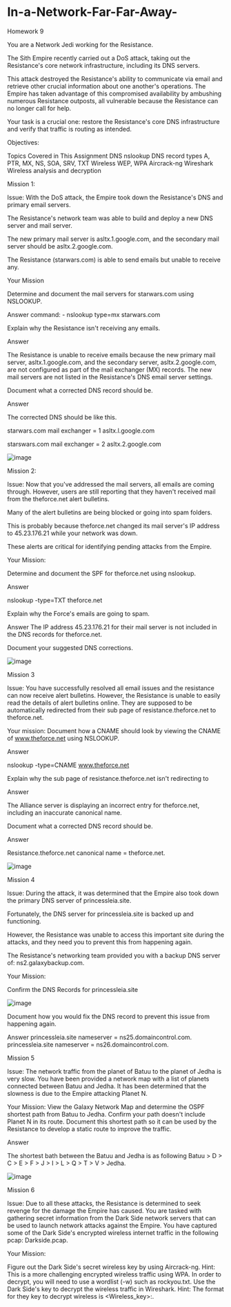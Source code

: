 # In-a-Network-Far-Far-Away-
Homework 9

You are a Network Jedi working for the Resistance.

The Sith Empire recently carried out a DoS attack, taking out the Resistance's core network infrastructure, including its DNS servers.

This attack destroyed the Resistance's ability to communicate via email and retrieve other crucial information about one another's operations. The Empire has taken advantage of this compromised availability by ambushing numerous Resistance outposts, all vulnerable because the Resistance can no longer call for help.

Your task is a crucial one: restore the Resistance's core DNS infrastructure and verify that traffic is routing as intended.

Objectives:

Topics Covered in This Assignment
DNS
nslookup
DNS record types
A, PTR, MX, NS, SOA, SRV, TXT
Wireless
WEP, WPA
Aircrack-ng
Wireshark Wireless analysis and decryption

Mission 1:

Issue: With the DoS attack, the Empire took down the Resistance's DNS and primary email servers.

The Resistance's network team was able to build and deploy a new DNS server and mail server.

The new primary mail server is asltx.1.google.com, and the secondary mail server should be asltx.2.google.com.

The Resistance (starwars.com) is able to send emails but unable to receive any.

Your Mission

Determine and document the mail servers for starwars.com using NSLOOKUP.

Answer
command: - nslookup type=mx starwars.com

Explain why the Resistance isn't receiving any emails.

Answer

The Resistance is unable to receive emails because the new primary mail server, asltx.1.google.com, and the secondary server, asltx.2.google.com, are not configured as part of the mail exchanger (MX) records. The new mail servers are not listed in the Resistance's DNS email server settings.

Document what a corrected DNS record should be.

Answer

The corrected DNS should be like this.

starwars.com mail exchanger = 1 asltx.l.google.com

starswars.com mail exchanger = 2 asltx.2.google.com

![image](https://github.com/user-attachments/assets/b1a03ae8-9297-4b72-ab6f-07dfd4353bbd)


Mission 2:

Issue: Now that you've addressed the mail servers, all emails are coming through. However, users are still reporting that they haven't received mail from the theforce.net alert bulletins.

Many of the alert bulletins are being blocked or going into spam folders.

This is probably because theforce.net changed its mail server's IP address to 45.23.176.21 while your network was down.

These alerts are critical for identifying pending attacks from the Empire.

Your Mission:

Determine and document the SPF for theforce.net using nslookup.

Answer

nslookup -type=TXT theforce.net

Explain why the Force's emails are going to spam.

Answer
The IP address 45.23.176.21 for their mail server is not included in the DNS records for theforce.net.

Document your suggested DNS corrections.

![image](https://github.com/user-attachments/assets/3e507a3b-599c-4a4d-a662-2cd38c47fd30)

Mission 3

Issue: You have successfully resolved all email issues and the resistance can now receive alert bulletins. However, the Resistance is unable to easily read the details of alert bulletins online. They are supposed to be automatically redirected from their sub page of resistance.theforce.net to theforce.net.

Your mission:
Document how a CNAME should look by viewing the CNAME of www.theforce.net using NSLOOKUP.

Answer

nslookup -type=CNAME www.theforce.net

Explain why the sub page of resistance.theforce.net isn't redirecting to

Answer

The Alliance server is displaying an incorrect entry for theforce.net, including an inaccurate canonical name.

Document what a corrected DNS record should be.

Answer

Resistance.theforce.net canonical name = theforce.net.

![image](https://github.com/user-attachments/assets/e05f8884-d6a4-439a-8337-f219342b82e7)


Mission 4

Issue: During the attack, it was determined that the Empire also took down the primary DNS server of princessleia.site.

Fortunately, the DNS server for princessleia.site is backed up and functioning.

However, the Resistance was unable to access this important site during the attacks, and they need you to prevent this from happening again.

The Resistance's networking team provided you with a backup DNS server of: ns2.galaxybackup.com.

Your Mission:

Confirm the DNS Records for princessleia.site

![image](https://github.com/user-attachments/assets/675be60d-35af-4dcf-a4c6-7b535951bf78)

Document how you would fix the DNS record to prevent this issue from happening again.

Answer
princessleia.site nameserver = ns25.domaincontrol.com.
princessleia.site nameserver = ns26.domaincontrol.com.


Mission 5

Issue: The network traffic from the planet of Batuu to the planet of Jedha is very slow. You have been provided a network map with a list of planets connected between Batuu and Jedha. It has been determined that the slowness is due to the Empire attacking Planet N.

Your Mission:
View the Galaxy Network Map and determine the OSPF shortest path from Batuu to Jedha. Confirm your path doesn't include Planet N in its route. Document this shortest path so it can be used by the Resistance to develop a static route to improve the traffic.

Answer

The shortest bath between the Batuu and Jedha is as following Batuu > D > C > E > F > J > I > L > Q > T > V > Jedha.

![image](https://github.com/user-attachments/assets/37b86897-fb93-4056-8647-c54e46a9a4c7)


Mission 6

Issue: Due to all these attacks, the Resistance is determined to seek revenge for the damage the Empire has caused. You are tasked with gathering secret information from the Dark Side network servers that can be used to launch network attacks against the Empire. You have captured some of the Dark Side's encrypted wireless internet traffic in the following pcap: Darkside.pcap.

Your Mission:

Figure out the Dark Side's secret wireless key by using Aircrack-ng. Hint: This is a more challenging encrypted wireless traffic using WPA. In order to decrypt, you will need to use a wordlist (-w) such as rockyou.txt. Use the Dark Side's key to decrypt the wireless traffic in Wireshark. Hint: The format for they key to decrypt wireless is <Wireless_key>:.



